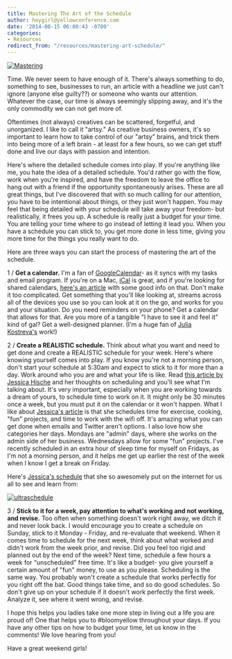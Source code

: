 ```yaml
---
title: Mastering The Art of the Schedule
author: heygirl@yellowconference.com
date: '2014-08-15 06:00:43 -0700'
categories:
- Resources
redirect_from: "/resources/mastering-art-schedule/"
---
```


[![Mastering](http://yellowconference.com/wp-content/uploads/2014/08/Mastering.jpg)](http://yellowconference.com/wp-content/uploads/2014/08/Mastering.jpg)

Time. We never seem to have enough of it. There's always something to do, something to see, businesses to run, an article with a headline we just can't ignore (anyone else guilty??) or someone who wants our attention. Whatever the case, our time is always seemingly slipping away, and it's the only commodity we can not get more of.

Oftentimes (not always) creatives can be scattered, forgetful, and unorganized. I like to call it "artsy." As creative business owners, it's so important to learn how to take control of our "artsy" brains, and trick them into being more of a left brain - at least for a few hours, so we can get stuff done and live our days with passion and intention.

Here's where the detailed schedule comes into play. If you're anything like me, you hate the idea of a detailed schedule. You'd rather go with the flow, work when you're inspired, and have the freedom to leave the office to hang out with a friend if the opportunity spontaneously arises. These are all great things, but I've discovered that with so much calling for our attention, you have to be intentional about things, or they just won't happen. You may feel that being detailed with your schedule will take away your freedom- but realistically, it frees you up. A schedule is really just a budget for your time. You are telling your time where to go instead of letting it lead you. When you have a schedule you can stick to, you get more done in less time, giving you more time for the things you really want to do.

Here are three ways you can start the process of mastering the art of the schedule.

1 / **Get a calendar.** I'm a fan of [GoogleCalendar](https://www.google.com/calendar/render)- as it syncs with my tasks and email program. If you're on a Mac, [iCal](http://support.apple.com/kb/HT2513) is great, and if you're looking for shared calendars, [here's an article](http://mashable.com/2012/09/20/shared-calendar-apps/) with some good info on that. Don't make it too complicated. Get something that you'll like looking at, streams across all of the devices you use so you can look at it on the go, and works for you and your situation. Do you need reminders on your phone? Get a calendar that allows for that. Are you more of a tangible "I have to see it and feel it" kind of gal? Get a well-designed planner. (I'm a huge fan of [Julia Kostreva's](http://www.juliakostreva.com/collections/notebooks) work!)

2 / **Create a REALISTIC schedule.** Think about what you want and need to get done and create a REALISTIC schedule for your week. Here's where knowing yourself comes into play. If you know you're not a morning person, don't start your schedule at 5:30am and expect to stick to it for more than a day. Work around who you are and what your life is like. Read [this article by Jessica Hische](http://jessicahische.is/thinkingthoughtsonscheduling) and her thoughts on scheduling and you'll see what I'm talking about. It's very important, especially when you are working towards a dream of yours, to schedule time to work on it. It might only be 30 minutes once a week, but you must put it on the calendar or it won't happen. What I like about [Jessica's article](http://jessicahische.is/thinkingthoughtsonscheduling) is that she schedules time for exercise, cooking, "fun" projects, and time to work with the wifi off. It's amazing what you can get done when emails and Twitter aren't options. I also love how she categories her days. Mondays are "admin" days, where she works on the admin side of her business. Wednesdays allow for some "fun" projects. I've recently scheduled in an extra hour of sleep time for myself on Fridays, as I'm not a morning person, and it helps me get up earlier the rest of the week when I know I get a break on Friday.

Here's [Jessica's schedule](http://jessicahische.is/images/ultraschedule.jpg) that she so awesomely put on the internet for us all to see and learn from:

[![ultraschedule](http://yellowconference.com/wp-content/uploads/2014/08/ultraschedule.jpg)](http://yellowconference.com/wp-content/uploads/2014/08/ultraschedule.jpg)

3 / **Stick to it for a week, pay attention to what's working and not working, and revise.** Too often when something doesn't work right away, we ditch it and never look back. I would encourage you to create a schedule on Sunday, stick to it Monday - Friday, and re-evaluate that weekend. When it comes time to schedule for the next week, think about what worked and didn't work from the week prior, and revise. Did you feel too rigid and planned out by the end of the week? Next time, schedule a few hours a week for "unscheduled" free time. It's like a budget- you give yourself a certain amount of "fun" money, to use as you please. Scheduling is the same way. You probably won't create a schedule that works perfectly for you right off the bat. Good things take time, and so do good schedules. So don't give up on your schedule if it doesn't work perfectly the first week. Analyze it, see where it went wrong, and revise.

I hope this helps you ladies take one more step in living out a life you are proud of! One that helps you to #bloomyellow throughout your days. If you have any other tips on how to budget your time, let us know in the comments! We love hearing from you!

Have a great weekend girls!
